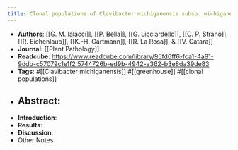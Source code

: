 ```yaml
---
title: Clonal populations of Clavibacter michiganensis subsp. michiganensis are responsible for the outbreaks of bacterial canker in greenhouse tomatos in Italy
---
```


- **Authors**: [[G. M. Ialacci]], [[P. Bella]], [[G. Licciardello]], [[C. P. Strano]], [[R. Eichenlaub]], [[K.-H. Gartmann]], [[R. La Rosa]], & [[V. Catara]]
- **Journal**: [[Plant Pathology]]
- **Readcube**: https://www.readcube.com/library/95fd6ff6-fca1-4a81-9ddb-c57079c1e1f2:5744726b-ed9b-4942-a362-b3e8da39de83
- **Tags**: #[[Clavibacter michiganensis]] #[[greenhouse]] #[[clonal populations]]
- **Abstract**:
	-
- **Introduction**:
- **Results**:
- **Discussion**:
- Other Notes
